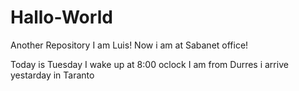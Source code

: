 # Hallo-World
Another Repository
I am Luis!
Now i am at Sabanet office!

Today is Tuesday
I wake up at 8:00 oclock
I am from Durres
i arrive yestarday in Taranto
